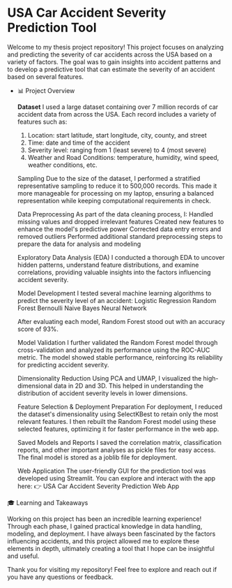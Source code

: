 # USA Car Accident Severity Prediction Tool

Welcome to my thesis project repository! This project focuses on analyzing and predicting the severity of car accidents across the USA based on a variety of factors. The goal was to gain insights into accident patterns and to develop a predictive tool that can estimate the severity of an accident based on several features.
- 📊 Project Overview

  **Dataset** I used a large dataset containing over 7 million records of car accident data from across the USA. Each record includes a variety of features such as:
  1. Location: start latitude, start longitude, city, county, and street
  2. Time: date and time of the accident
  3. Severity level: ranging from 1 (least severe) to 4 (most severe)
  4. Weather and Road Conditions: temperature, humidity, wind speed, weather conditions, etc.

  Sampling
    Due to the size of the dataset, I performed a stratified representative sampling to reduce it to 500,000 records. This made it more manageable for processing on my laptop, ensuring a balanced representation while keeping computational requirements in check.

  Data Preprocessing
    As part of the data cleaning process, I:
        Handled missing values and dropped irrelevant features
        Created new features to enhance the model's predictive power
        Corrected data entry errors and removed outliers
        Performed additional standard preprocessing steps to prepare the data for analysis and modeling

  Exploratory Data Analysis (EDA)
    I conducted a thorough EDA to uncover hidden patterns, understand feature distributions, and examine correlations, providing valuable insights into the factors influencing accident severity.

  Model Development
    I tested several machine learning algorithms to predict the severity level of an accident:
        Logistic Regression
        Random Forest
        Bernoulli Naive Bayes
        Neural Network

  After evaluating each model, Random Forest stood out with an accuracy score of 93%.

  Model Validation
    I further validated the Random Forest model through cross-validation and analyzed its performance using the ROC-AUC metric. The model showed stable performance, reinforcing its reliability for predicting accident severity.

  Dimensionality Reduction
    Using PCA and UMAP, I visualized the high-dimensional data in 2D and 3D. This helped in understanding the distribution of accident severity levels in lower dimensions.

  Feature Selection & Deployment Preparation
    For deployment, I reduced the dataset's dimensionality using SelectKBest to retain only the most relevant features. I then rebuilt the Random Forest model using these selected features, optimizing it for faster performance in the web app.

  Saved Models and Reports
        I saved the correlation matrix, classification reports, and other important analyses as pickle files for easy access.
        The final model is stored as a joblib file for deployment.

  Web Application
    The user-friendly GUI for the prediction tool was developed using Streamlit. You can explore and interact with the app here:
    👉 USA Car Accident Severity Prediction Web App

🎓 Learning and Takeaways

Working on this project has been an incredible learning experience! Through each phase, I gained practical knowledge in data handling, modeling, and deployment. I have always been fascinated by the factors influencing accidents, and this project allowed me to explore these elements in depth, ultimately creating a tool that I hope can be insightful and useful.

Thank you for visiting my repository! Feel free to explore and reach out if you have any questions or feedback.
